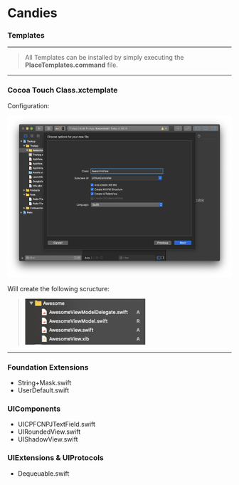 # Candies

### Templates

---

> All Templates can be installed by simply executing the **PlaceTemplates.command** file.

---

### Cocoa Touch Class.xctemplate

Configuration:

<img src="Documentation/screenshot_template_1.png"
     alt="Template Configuration"
     style="width: 536px; height: 363px" />

Will create the following scructure:

> <img src="Documentation/screenshot_template_2.png"
     alt="Template MVVM Structure"
     style="width: 270px; height: 103px" />

---

### Foundation Extensions

* String+Mask.swift
* UserDefault.swift


### UIComponents

* UICPFCNPJTextField.swift
* UIRoundedView.swift
* UIShadowView.swift


### UIExtensions & UIProtocols

* Dequeuable.swift
